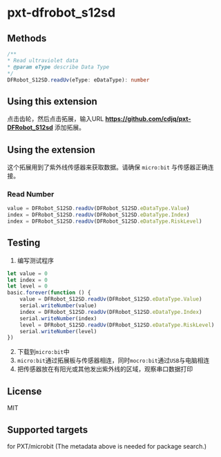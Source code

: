 # pxt-dfrobot_s12sd

[这是一款紫外线检测模块]: https://www.dfrobot.com.cn/goods-1114.html

## Methods

```typescript
/**
* Read ultraviolet data
* @param eType describe Data Type
*/
DFRobot_S12SD.readUv(eType: eDataType): number
```

## Using this extension

点击齿轮，然后点击拓展，输入URL **https://github.com/cdjq/pxt-DFRobot_S12sd** 添加拓展。

## Using the extension

这个拓展用到了紫外线传感器来获取数据。请确保 `micro:bit` 与传感器正确连接。

### Read Number

```typescript
value = DFRobot_S12SD.readUv(DFRobot_S12SD.eDataType.Value)
index = DFRobot_S12SD.readUv(DFRobot_S12SD.eDataType.Index)
index = DFRobot_S12SD.readUv(DFRobot_S12SD.eDataType.RiskLevel)
```

## Testing

1. 编写测试程序

```typescript
let value = 0
let index = 0
let level = 0
basic.forever(function () {
    value = DFRobot_S12SD.readUv(DFRobot_S12SD.eDataType.Value)
    serial.writeNumber(value)
    index = DFRobot_S12SD.readUv(DFRobot_S12SD.eDataType.Index)
    serial.writeNumber(index)
    level = DFRobot_S12SD.readUv(DFRobot_S12SD.eDataType.RiskLevel)
    serial.writeNumber(level)
})
```

2. 下载到`micro:bit`中
3. `micro:bit`通过拓展板与传感器相连，同时`mocro:bit`通过`USB`与电脑相连
4. 把传感器放在有阳光或其他发出紫外线的区域，观察串口数据打印

## License

MIT

## Supported targets

for PXT/microbit (The metadata above is needed for package search.)

